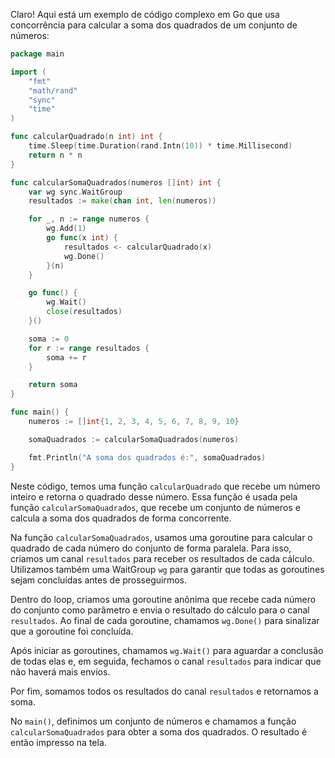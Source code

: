 Claro! Aqui está um exemplo de código complexo em Go que usa concorrência para calcular a soma dos quadrados de um conjunto de números:

```go
package main

import (
	"fmt"
	"math/rand"
	"sync"
	"time"
)

func calcularQuadrado(n int) int {
	time.Sleep(time.Duration(rand.Intn(10)) * time.Millisecond)
	return n * n
}

func calcularSomaQuadrados(numeros []int) int {
	var wg sync.WaitGroup
	resultados := make(chan int, len(numeros))

	for _, n := range numeros {
		wg.Add(1)
		go func(x int) {
			resultados <- calcularQuadrado(x)
			wg.Done()
		}(n)
	}

	go func() {
		wg.Wait()
		close(resultados)
	}()

	soma := 0
	for r := range resultados {
		soma += r
	}

	return soma
}

func main() {
	numeros := []int{1, 2, 3, 4, 5, 6, 7, 8, 9, 10}

	somaQuadrados := calcularSomaQuadrados(numeros)

	fmt.Println("A soma dos quadrados é:", somaQuadrados)
}
```

Neste código, temos uma função `calcularQuadrado` que recebe um número inteiro e retorna o quadrado desse número. Essa função é usada pela função `calcularSomaQuadrados`, que recebe um conjunto de números e calcula a soma dos quadrados de forma concorrente.

Na função `calcularSomaQuadrados`, usamos uma goroutine para calcular o quadrado de cada número do conjunto de forma paralela. Para isso, criamos um canal `resultados` para receber os resultados de cada cálculo. Utilizamos também uma WaitGroup `wg` para garantir que todas as goroutines sejam concluídas antes de prosseguirmos.

Dentro do loop, criamos uma goroutine anônima que recebe cada número do conjunto como parâmetro e envia o resultado do cálculo para o canal `resultados`. Ao final de cada goroutine, chamamos `wg.Done()` para sinalizar que a goroutine foi concluída.

Após iniciar as goroutines, chamamos `wg.Wait()` para aguardar a conclusão de todas elas e, em seguida, fechamos o canal `resultados` para indicar que não haverá mais envios.

Por fim, somamos todos os resultados do canal `resultados` e retornamos a soma.

No `main()`, definimos um conjunto de números e chamamos a função `calcularSomaQuadrados` para obter a soma dos quadrados. O resultado é então impresso na tela.